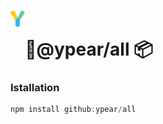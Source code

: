 # <img src="https://github.com/ypear/all/blob/main/Yjs.png" height="32" style="vertical-align:40px;"/>🍐@ypear/all 📦

### Istallation
```js
npm install github:ypear/all
```
